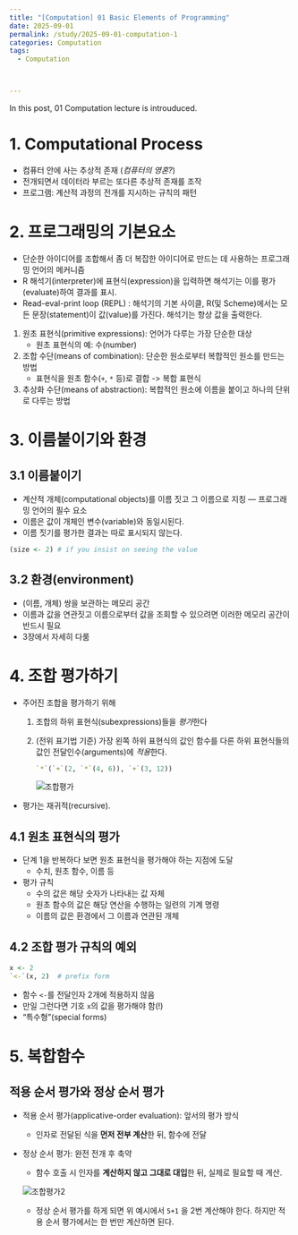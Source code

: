 ```yaml
---
title: "[Computation] 01 Basic Elements of Programming"
date: 2025-09-01
permalink: /study/2025-09-01-computation-1
categories: Computation
tags: 
  - Computation



---
```


In this post, 01 Computation lecture is introuduced. 



# 1. Computational Process

- 컴퓨터 안에 사는 추상적 존재 (*컴퓨터의 영혼?*)
- 전개되면서 데이터라 부르는 또다른 추상적 존재를 조작
- 프로그램: 계산적 과정의 전개를 지시하는 규칙의 패턴



# 2. 프로그래밍의 기본요소

- 단순한 아이디어를 조합해서 좀 더 복잡한 아이디어로 만드는 데 사용하는 프로그래밍 언어의 메커니즘
- R 해석기(interpreter)에 표현식(expression)을 입력하면 해석기는 이를 평가(evaluate)하여 결과를 표시.
- Read-eval-print loop (REPL) : 해석기의 기본 사이클, R(및 Scheme)에서는 모든 문장(statement)이 값(value)를 가진다. 해석기는 항상 값을 출력한다.

1. 원초 표현식(primitive expressions): 언어가 다루는 가장 단순한 대상
   - 원초 표현식의 예: 수(number)
2. 조합 수단(means of combination): 단순한 원소로부터 복합적인 원소를 만드는 방법
   - 표현식을 원초 함수(`+`, `*` 등)로 결합 -> 복합 표현식
3. 추상화 수단(means of abstraction): 복합적인 원소에 이름을 붙이고 하나의 단위로 다루는 방법



# 3. 이름붙이기와 환경

## 3.1 이름붙이기

- 계산적 개체(computational objects)를 이름 짓고 그 이름으로 지칭 — 프로그래밍 언어의 필수 요소
- 이름은 값이 개체인 변수(variable)와 동일시된다.
- 이름 짓기를 평가한 결과는 따로 표시되지 않는다.

```r
(size <- 2) # if you insist on seeing the value
```

## 3.2 환경(environment)

- (이름, 개체) 쌍을 보관하는 메모리 공간
- 이름과 값을 연관짓고 이름으로부터 값을 조회할 수 있으려면 이러한 메모리 공간이 반드시 필요
- 3장에서 자세히 다룸



# 4. 조합 평가하기

- 주어진 조합을 평가하기 위해

  1. 조합의 하위 표현식(subexpressions)들을 *평가*한다

  2. (전위 표기법 기준) 가장 왼쪽 하위 표현식의 값인 함수를 다른 하위 표현식들의 값인 전달인수(arguments)에 *적용*한다.

     ```r
     `*`(`+`(2, `*`(4, 6)), `+`(3, 12))
     ```

     

     ![조합평가](../images/2025-09-01-computation-1/조합평가.png)

- 평가는 재귀적(recursive).

## 4.1 원초 표현식의 평가

- 단계 1을 반복하다 보면 원초 표현식을 평가해야 하는 지점에 도달
  - 수치, 원초 함수, 이름 등
- 평가 규칙
  - 수의 값은 해당 숫자가 나타내는 값 자체
  - 원초 함수의 값은 해당 연산을 수행하는 일련의 기계 명령
  - 이름의 값은 환경에서 그 이름과 연관된 개체

## 4.2 조합 평가 규칙의 예외

```R
x <- 2
`<-`(x, 2)  # prefix form
```

- 함수 `<-`를 전달인자 2개에 적용하지 않음
- 만일 그런다면 기호 `x`의 값을 평가해야 함(!)
- “특수형”(special forms)



# 5. 복합함수

## 적용 순서 평가와 정상 순서 평가

- 적용 순서 평가(applicative-order evaluation): 앞서의 평가 방식

  - 인자로 전달된 식을 **먼저 전부 계산**한 뒤, 함수에 전달

- 정상 순서 평가: 완전 전개 후 축약

  - 함수 호출 시 인자를 **계산하지 않고 그대로 대입**한 뒤, 실제로 필요할 때 계산.

  ![조합평가2](../images/2025-09-01-computation-1/조합평가2.png)
  
  - 정상 순서 평가를 하게 되면 위 예시에서 `5+1` 을 2번 계산해야 한다. 하지만 적용 순서 평가에서는 한 번만 계산하면 된다.